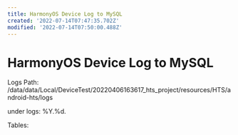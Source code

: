 ```yaml
---
title: HarmonyOS Device Log to MySQL
created: '2022-07-14T07:47:35.702Z'
modified: '2022-07-14T07:50:00.488Z'
---
```


# HarmonyOS Device Log to MySQL

Logs Path:
/data/data/Local/DeviceTest/20220406163617_hts_project/resources/HTS/android-hts/logs

under logs:
%Y.%d.

Tables:


